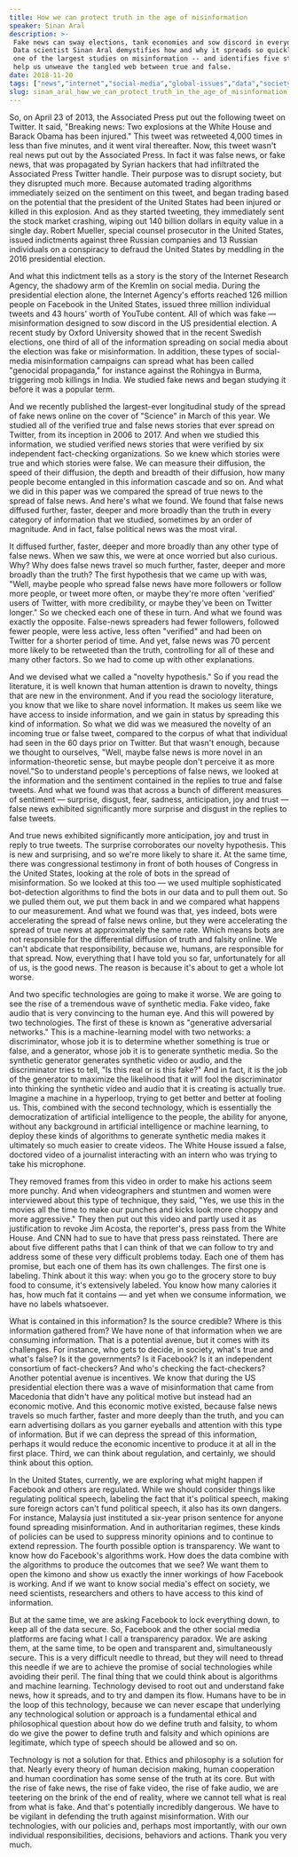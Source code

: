 ```yaml
---
title: How we can protect truth in the age of misinformation
speaker: Sinan Aral
description: >-
 Fake news can sway elections, tank economies and sow discord in everyday life.
 Data scientist Sinan Aral demystifies how and why it spreads so quickly -- citing
 one of the largest studies on misinformation -- and identifies five strategies to
 help us unweave the tangled web between true and false.
date: 2018-11-20
tags: ["news","internet","social-media","global-issues","data","society","tedx"]
slug: sinan_aral_how_we_can_protect_truth_in_the_age_of_misinformation
---
```


So, on April 23 of 2013, the Associated Press put out the following tweet on Twitter. It
said, "Breaking news: Two explosions at the White House and Barack Obama has been
injured." This tweet was retweeted 4,000 times in less than five minutes, and it went
viral thereafter. Now, this tweet wasn't real news put out by the Associated Press. In fact
it was false news, or fake news, that was propagated by Syrian hackers that had
infiltrated the Associated Press Twitter handle. Their purpose was to disrupt society, but
they disrupted much more. Because automated trading algorithms immediately seized on the
sentiment on this tweet, and began trading based on the potential that the president of
the United States had been injured or killed in this explosion. And as they started
tweeting, they immediately sent the stock market crashing, wiping out 140 billion dollars
in equity value in a single day. Robert Mueller, special counsel prosecutor in the United
States, issued indictments against three Russian companies and 13 Russian individuals on a
conspiracy to defraud the United States by meddling in the 2016 presidential
election.

And what this indictment tells as a story is the story of the Internet Research Agency,
the shadowy arm of the Kremlin on social media. During the presidential election alone,
the Internet Agency's efforts reached 126 million people on Facebook in the United States,
issued three million individual tweets and 43 hours' worth of YouTube content. All of
which was fake — misinformation designed to sow discord in the US presidential election. A
recent study by Oxford University showed that in the recent Swedish elections, one third
of all of the information spreading on social media about the election was fake or
misinformation. In addition, these types of social-media misinformation campaigns can
spread what has been called "genocidal propaganda," for instance against the Rohingya in
Burma, triggering mob killings in India. We studied fake news and began studying it before
it was a popular term.

And we recently published the largest-ever longitudinal study of the spread of fake news
online on the cover of "Science" in March of this year. We studied all of the verified
true and false news stories that ever spread on Twitter, from its inception in 2006 to
2017. And when we studied this information, we studied verified news stories that were
verified by six independent fact-checking organizations. So we knew which stories were
true and which stories were false. We can measure their diffusion, the speed of their
diffusion, the depth and breadth of their diffusion, how many people become entangled in
this information cascade and so on. And what we did in this paper was we compared the
spread of true news to the spread of false news. And here's what we found. We found that
false news diffused further, faster, deeper and more broadly than the truth in every
category of information that we studied, sometimes by an order of magnitude. And in fact,
false political news was the most viral.

It diffused further, faster, deeper and more broadly than any other type of false news.
When we saw this, we were at once worried but also curious. Why? Why does false news
travel so much further, faster, deeper and more broadly than the truth? The first
hypothesis that we came up with was, "Well, maybe people who spread false news have more
followers or follow more people, or tweet more often, or maybe they're more often
'verified' users of Twitter, with more credibility, or maybe they've been on Twitter
longer." So we checked each one of these in turn. And what we found was exactly the
opposite. False-news spreaders had fewer followers, followed fewer people, were less
active, less often "verified" and had been on Twitter for a shorter period of time. And
yet, false news was 70 percent more likely to be retweeted than the truth, controlling for
all of these and many other factors. So we had to come up with other explanations.

And we devised what we called a "novelty hypothesis." So if you read the literature, it is
well known that human attention is drawn to novelty, things that are new in the
environment. And if you read the sociology literature, you know that we like to share
novel information. It makes us seem like we have access to inside information, and we gain
in status by spreading this kind of information. So what we did was we measured the novelty
of an incoming true or false tweet, compared to the corpus of what that individual had
seen in the 60 days prior on Twitter. But that wasn't enough, because we thought to
ourselves, "Well, maybe false news is more novel in an information-theoretic sense, but
maybe people don't perceive it as more novel."So to understand people's perceptions of
false news, we looked at the information and the sentiment contained in the replies to
true and false tweets. And what we found was that across a bunch of different measures of
sentiment — surprise, disgust, fear, sadness, anticipation, joy and trust — false news
exhibited significantly more surprise and disgust in the replies to false
tweets.

And true news exhibited significantly more anticipation, joy and trust in reply to true
tweets. The surprise corroborates our novelty hypothesis. This is new and surprising, and
so we're more likely to share it. At the same time, there was congressional testimony in
front of both houses of Congress in the United States, looking at the role of bots in the
spread of misinformation. So we looked at this too — we used multiple sophisticated
bot-detection algorithms to find the bots in our data and to pull them out. So we pulled
them out, we put them back in and we compared what happens to our measurement. And what we
found was that, yes indeed, bots were accelerating the spread of false news online, but
they were accelerating the spread of true news at approximately the same rate. Which means
bots are not responsible for the differential diffusion of truth and falsity online. We
can't abdicate that responsibility, because we, humans, are responsible for that
spread. Now, everything that I have told you so far, unfortunately for all of us, is the
good news. The reason is because it's about to get a whole lot worse.

And two specific technologies are going to make it worse. We are going to see the rise of
a tremendous wave of synthetic media. Fake video, fake audio that is very convincing to
the human eye. And this will powered by two technologies. The first of these is known as
"generative adversarial networks." This is a machine-learning model with two networks: a
discriminator, whose job it is to determine whether something is true or false, and a
generator, whose job it is to generate synthetic media. So the synthetic generator
generates synthetic video or audio, and the discriminator tries to tell, "Is this real or
is this fake?" And in fact, it is the job of the generator to maximize the likelihood that
it will fool the discriminator into thinking the synthetic video and audio that it is
creating is actually true. Imagine a machine in a hyperloop, trying to get better and
better at fooling us. This, combined with the second technology, which is essentially the
democratization of artificial intelligence to the people, the ability for anyone, without
any background in artificial intelligence or machine learning, to deploy these kinds of
algorithms to generate synthetic media makes it ultimately so much easier to create
videos. The White House issued a false, doctored video of a journalist interacting with an
intern who was trying to take his microphone.

They removed frames from this video in order to make his actions seem more punchy. And
when videographers and stuntmen and women were interviewed about this type of technique,
they said, "Yes, we use this in the movies all the time to make our punches and kicks look
more choppy and more aggressive." They then put out this video and partly used it as
justification to revoke Jim Acosta, the reporter's, press pass from the White House. And
CNN had to sue to have that press pass reinstated. There are about five different paths
that I can think of that we can follow to try and address some of these very difficult
problems today. Each one of them has promise, but each one of them has its own challenges.
The first one is labeling. Think about it this way: when you go to the grocery store to
buy food to consume, it's extensively labeled. You know how many calories it has, how much
fat it contains — and yet when we consume information, we have no labels
whatsoever.

What is contained in this information? Is the source credible? Where is this information
gathered from? We have none of that information when we are consuming information. That is
a potential avenue, but it comes with its challenges. For instance, who gets to decide, in
society, what's true and what's false? Is it the governments? Is it Facebook? Is it an
independent consortium of fact-checkers? And who's checking the fact-checkers? Another
potential avenue is incentives. We know that during the US presidential election there was
a wave of misinformation that came from Macedonia that didn't have any political motive
but instead had an economic motive. And this economic motive existed, because false news
travels so much farther, faster and more deeply than the truth, and you can earn
advertising dollars as you garner eyeballs and attention with this type of information.
But if we can depress the spread of this information, perhaps it would reduce the economic
incentive to produce it at all in the first place. Third, we can think about regulation,
and certainly, we should think about this option.

In the United States, currently, we are exploring what might happen if Facebook and others
are regulated. While we should consider things like regulating political speech, labeling
the fact that it's political speech, making sure foreign actors can't fund political
speech, it also has its own dangers. For instance, Malaysia just instituted a six-year
prison sentence for anyone found spreading misinformation. And in authoritarian regimes,
these kinds of policies can be used to suppress minority opinions and to continue to
extend repression. The fourth possible option is transparency. We want to know how do
Facebook's algorithms work. How does the data combine with the algorithms to produce the
outcomes that we see? We want them to open the kimono and show us exactly the inner
workings of how Facebook is working. And if we want to know social media's effect on
society, we need scientists, researchers and others to have access to this kind of
information.

But at the same time, we are asking Facebook to lock everything down, to keep all of the
data secure. So, Facebook and the other social media platforms are facing what I call a
transparency paradox. We are asking them, at the same time, to be open and transparent
and, simultaneously secure. This is a very difficult needle to thread, but they will need
to thread this needle if we are to achieve the promise of social technologies while
avoiding their peril. The final thing that we could think about is algorithms and machine
learning. Technology devised to root out and understand fake news, how it spreads, and to
try and dampen its flow. Humans have to be in the loop of this technology, because we can
never escape that underlying any technological solution or approach is a fundamental
ethical and philosophical question about how do we define truth and falsity, to whom do we
give the power to define truth and falsity and which opinions are legitimate, which type
of speech should be allowed and so on.

Technology is not a solution for that. Ethics and philosophy is a solution for that. Nearly
every theory of human decision making, human cooperation and human coordination has some
sense of the truth at its core. But with the rise of fake news, the rise of fake video,
the rise of fake audio, we are teetering on the brink of the end of reality, where we
cannot tell what is real from what is fake. And that's potentially incredibly dangerous. We
have to be vigilant in defending the truth against misinformation. With our technologies,
with our policies and, perhaps most importantly, with our own individual responsibilities,
decisions, behaviors and actions. Thank you very much.

<!--
ad_duration=3.33
comment_count=57
event="TEDxCERN"
external_start_time=0
has_talk_citation=1
intro_duration=11.82
is_subtitle_required="False"
is_talk_featured="True"
language="en"
language_swap="False"
native_language="en"
number_of_related_talks=6
number_of_speakers=1
number_of_subtitled_videos=20
number_of_tags=7
number_of_talk_download_languages=20
number_of_talk_more_resources=0
number_of_talk_recommendations=0
number_of_talks_take_actions=0
post_ad_duration=0.83
published_timestamp="2019-12-17 21:06:01"
recording_date="2018-11-20"
speaker_description="Data scientist, entrepreneur, investor"
speaker_is_published=1
speaker_name="Sinan Aral"
talk_more_resources=[]
talk_name="How we can protect truth in the age of misinformation"
talks_tags=["news","internet","social-media","global-issues","data","society","tedx"]
talks_take_action=[]
url_audio="https://download.ted.com/talks/SinanAral_2018X.mp3?apikey=acme-roadrunner"
url_photo_speaker="https://pe.tedcdn.com/images/ted/52b5d65266d7c917ccf2dfeba2970fb58a529660_254x191.jpg"
url_photo_talk="https://s3.amazonaws.com/talkstar-photos/uploads/7f819b42-113a-438c-82fb-520abb27ef2a/SinanAral_2018X-embed.jpg"
url_webpage="https://www.ted.com/talks/sinan_aral_how_we_can_protect_truth_in_the_age_of_misinformation"
video_type_name="TEDx Talk"
-->